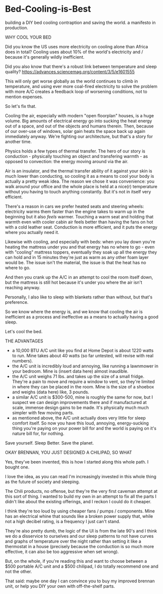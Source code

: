 # Bed-Cooling-is-Best
building a DIY bed cooling contraption and saving the world. a manifesto in production.


WHY COOL YOUR BED

Did you know the US uses more electricity on cooling alone than Africa does in total? Cooling uses about 10% of the world's electricity and / because it's generally wildly inefficient.

Did you also know that there's a robust link between temperature and sleep quality? https://advances.sciencemag.org/content/3/5/e1601555

This will only get worse globally as the world continues to climb in temperature, and using ever more coal-fired electricity to solve the problem with more A/C creates a feedback loop of worsening conditions, not to mention expenses.

So let's fix that.

Cooling the air, especially with modern "open floorplan" houses, is a huge volume. Big amounts of electrical energy go into sucking the heat energy out of a space, and out of the objects and humans therein. Then, because of our over-use of windows, solar gain heats the space back up again immediately anyway. We're fighting our architecture, but that's a story for another time.

Physics holds a few types of thermal transfer. The hero of our story is conduction - physically touching an object and transfering warmth - as opposed to convection: the energy moving around via the air.

Air is an insulator, and the thermal transfer ability of it against your skin is much lower than conducting, so cooling it as a means to cool your body is actually a pretty weak idea. The reason we chose it was convenience: you walk around your office and the whole place is held at a nice(r) temperature without you having to touch anything constantly. But it's not in itself very efficient.

There's a reason in cars we prefer heated seats and steering wheels: electricity warms them faster than the engine takes to warm up in the beginning but it also _feels_ warmer. Touching a warm seat and holding that warmth even with cooler cabin air feels better than having the fans on hot with a cold leather seat. Conduction is more efficient, and it puts the energy where you actually need it.

Likewise with cooling, and especially with beds: when you lay down you're heating the mattress under you and that energy has no where to go - even with "cooling" mattress toppers, eventually they soak up all the energy they can hold and in 15 minutes they're just as warm as any other foam layer would be. The issue isn't the material, the issue is that the heat has no where to go.

And then you crank up the A/C in an attempt to cool the room itself down, but the mattress is still hot because it's under you where the air isn't reaching anyway.

Personally, I also like to sleep with blankets rather than without, but that's preference.

So we know where the energy is, and we know that cooling the air is inefficient as a process and ineffective as a means to actually having a good sleep.

Let's cool the bed.

THE ADVANTAGES

- a 10,000 BTU A/C unit like you find at Home Depot is about 1220 watts to run. Mine takes about 40 watts (so far untested, will revise with real numbers).
- the A/C unit is incredibly loud and annoying, like running a lawnmower in your bedroom. Mine is (insert data here) almost inaudible.
- the A/C unit weighs 71 lbs. and takes up the size of a small fridge. They're a pain to move and require a window to vent, so they're limited in where they can be placed in the room. Mine is the size of a shoebox and weighs (data here) like, 3 pounds. 
- a similar A/C unit is $300-500, mine is roughly the same for now, but I suspect we can design improvements there and if manufactured at scale, immense design gains to be made. It's physically much much simpler with few moving parts.
- as mentioned above, the A/C unit actually does very little for sleep comfort itself. So now you have this loud, annoying, energy-sucking thing you're paying on your power bill for and the world is paying on it's nature bill for, for nothing.

Save yourself. Sleep Better. Save the planet.

OKAY BRENNAN, YOU JUST DESIGNED A CHILIPAD, SO WHAT

Yes, they've been invented, this is how I started along this whole path. I bought one.

I love the idea, as you can read I'm increasingly invested in this whole thing as the future of society and sleeping.

The Chili products, no offense, but they're the very first caveman attempt at this sort of thing. I wanted to build my own in an attempt to fix all the parts I didn't like about the existing offerings, and I reckon I could do it cheaper.

I think they're too loud by using cheaper fans / pumps / components. Mine has an electrical whine that sounds like a broken power supply that, while not a high decibel rating, is a frequency I just can't stand.

They're also pretty dumb, the logic of the UI is from the late 90's and I think we do a disservice to ourselves and our sleep patterns to not have curves and graphs of temperature over the night rather than setting it like a thermostat in a house (precisely because the conduction is so much more effective, it can also be too aggressive when set wrong).

But, on the whole, if you're reading this and want to choose between a $500 portable A/C unit and a $500 chilipad, I do totally recommend one and not the other.

That said: maybe one day I can convince you to buy my improved brennan unit, or help you DIY your own with off-the-shelf parts.
